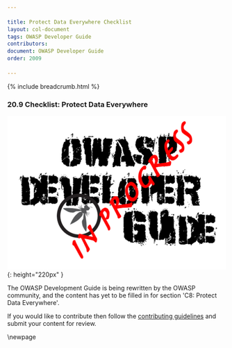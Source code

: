 ```yaml
---

title: Protect Data Everywhere Checklist
layout: col-document
tags: OWASP Developer Guide
contributors:
document: OWASP Developer Guide
order: 2009

---
```


{% include breadcrumb.html %}

### 20.9 Checklist: Protect Data Everywhere

![Developer Guide](../assets/images/dg_wip.png "OWASP Developer Guide"){: height="220px" }

The OWASP Development Guide is being rewritten by the OWASP community,
and the content has yet to be filled in for section 'C8: Protect Data Everywhere'.

If you would like to contribute then follow the [contributing guidelines][contribute]
and submit your content for review.

[contribute]: https://github.com/OWASP/www-project-developer-guide/blob/main/contributing.md

\newpage
